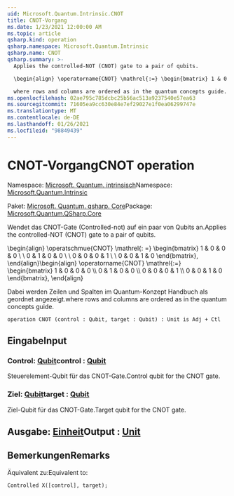 ```yaml
---
uid: Microsoft.Quantum.Intrinsic.CNOT
title: CNOT-Vorgang
ms.date: 1/23/2021 12:00:00 AM
ms.topic: article
qsharp.kind: operation
qsharp.namespace: Microsoft.Quantum.Intrinsic
qsharp.name: CNOT
qsharp.summary: >-
  Applies the controlled-NOT (CNOT) gate to a pair of qubits.

  \begin{align} \operatorname{CNOT} \mathrel{:=} \begin{bmatrix} 1 & 0 & 0 & 0 \\\\ 0 & 1 & 0 & 0 \\\\ 0 & 0 & 0 & 1 \\\\ 0 & 0 & 1 & 0 \end{bmatrix}, \end{align}

  where rows and columns are ordered as in the quantum concepts guide.
ms.openlocfilehash: 02ae795c785dcbc25b56ac513a9237540e57ea63
ms.sourcegitcommit: 71605ea9cc630e84e7ef29027e1f0ea06299747e
ms.translationtype: MT
ms.contentlocale: de-DE
ms.lasthandoff: 01/26/2021
ms.locfileid: "98849439"
---
```

# <a name="cnot-operation"></a><span data-ttu-id="2e4cc-102">CNOT-Vorgang</span><span class="sxs-lookup"><span data-stu-id="2e4cc-102">CNOT operation</span></span>

<span data-ttu-id="2e4cc-103">Namespace: [Microsoft. Quantum. intrinsisch](xref:Microsoft.Quantum.Intrinsic)</span><span class="sxs-lookup"><span data-stu-id="2e4cc-103">Namespace: [Microsoft.Quantum.Intrinsic](xref:Microsoft.Quantum.Intrinsic)</span></span>

<span data-ttu-id="2e4cc-104">Paket: [Microsoft. Quantum. qsharp. Core](https://nuget.org/packages/Microsoft.Quantum.QSharp.Core)</span><span class="sxs-lookup"><span data-stu-id="2e4cc-104">Package: [Microsoft.Quantum.QSharp.Core](https://nuget.org/packages/Microsoft.Quantum.QSharp.Core)</span></span>


<span data-ttu-id="2e4cc-105">Wendet das CNOT-Gate (Controlled-not) auf ein paar von Qubits an.</span><span class="sxs-lookup"><span data-stu-id="2e4cc-105">Applies the controlled-NOT (CNOT) gate to a pair of qubits.</span></span>

<span data-ttu-id="2e4cc-106">\begin{align} \operatschmue{CNOT} \mathrel{: =} \begin{bmatrix} 1 & 0 & 0 & 0 \\ \\ 0 & 1 & 0 & 0 \\ \\ 0 & 0 & 0 & 1 \\ \\ 0 & 0 & 1 & 0 \end{bmatrix}, \end{align}</span><span class="sxs-lookup"><span data-stu-id="2e4cc-106">\begin{align} \operatorname{CNOT} \mathrel{:=} \begin{bmatrix} 1 & 0 & 0 & 0 \\\\ 0 & 1 & 0 & 0 \\\\ 0 & 0 & 0 & 1 \\\\ 0 & 0 & 1 & 0 \end{bmatrix}, \end{align}</span></span>

<span data-ttu-id="2e4cc-107">Dabei werden Zeilen und Spalten im Quantum-Konzept Handbuch als geordnet angezeigt.</span><span class="sxs-lookup"><span data-stu-id="2e4cc-107">where rows and columns are ordered as in the quantum concepts guide.</span></span>

```qsharp
operation CNOT (control : Qubit, target : Qubit) : Unit is Adj + Ctl
```


## <a name="input"></a><span data-ttu-id="2e4cc-108">Eingabe</span><span class="sxs-lookup"><span data-stu-id="2e4cc-108">Input</span></span>

### <a name="control--qubit"></a><span data-ttu-id="2e4cc-109">Control: [Qubit](xref:microsoft.quantum.lang-ref.qubit)</span><span class="sxs-lookup"><span data-stu-id="2e4cc-109">control : [Qubit](xref:microsoft.quantum.lang-ref.qubit)</span></span>

<span data-ttu-id="2e4cc-110">Steuerelement-Qubit für das CNOT-Gate.</span><span class="sxs-lookup"><span data-stu-id="2e4cc-110">Control qubit for the CNOT gate.</span></span>


### <a name="target--qubit"></a><span data-ttu-id="2e4cc-111">Ziel: [Qubit](xref:microsoft.quantum.lang-ref.qubit)</span><span class="sxs-lookup"><span data-stu-id="2e4cc-111">target : [Qubit](xref:microsoft.quantum.lang-ref.qubit)</span></span>

<span data-ttu-id="2e4cc-112">Ziel-Qubit für das CNOT-Gate.</span><span class="sxs-lookup"><span data-stu-id="2e4cc-112">Target qubit for the CNOT gate.</span></span>



## <a name="output--unit"></a><span data-ttu-id="2e4cc-113">Ausgabe: [Einheit](xref:microsoft.quantum.lang-ref.unit)</span><span class="sxs-lookup"><span data-stu-id="2e4cc-113">Output : [Unit](xref:microsoft.quantum.lang-ref.unit)</span></span>



## <a name="remarks"></a><span data-ttu-id="2e4cc-114">Bemerkungen</span><span class="sxs-lookup"><span data-stu-id="2e4cc-114">Remarks</span></span>

<span data-ttu-id="2e4cc-115">Äquivalent zu:</span><span class="sxs-lookup"><span data-stu-id="2e4cc-115">Equivalent to:</span></span>

```qsharp
Controlled X([control], target);
```